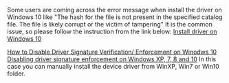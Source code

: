 Some users are coming across the error message when install the driver on Windows 10 like "The hash for the file is not present in the specified catalog file. The file is likely corrupt or the victim of tampering"
It is the common issue, so please follow the instruction from the link below: [Install driver on Windows 10](http://www.drivethelife.com/windows-drivers/how-to-disable-driver-signature-enforcement-on-windows-10-8-7-xp-vista.html)

[How to Disable Driver Signature Verification/ Enforcement on Winodws 10](https://youtu.be/71YAIw7_-kg)
[Disabling driver signature enforcement on Windows XP, 7, 8 and 10](https://youtu.be/gOTkrFp8oM4)
In this case you can manually install the device driver from WinXP, Win7 or Win10 folder.
